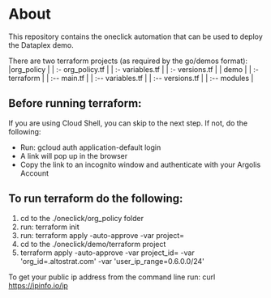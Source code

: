 # About

This repository contains the oneclick automation that can be used to deploy the Dataplex demo.

There are two terraform projects (as required by the go/demos format):
|org_policy | 
| :- org_policy.tf | 
| :- variables.tf |
| :- versions.tf |
| demo |
| :- terraform | 
| :-- main.tf | 
| :-- variables.tf |
| :-- versions.tf |
| :-- modules |


## Before running terraform:
If you are using Cloud Shell, you can skip to the next step.  If not, do the following:

- Run: gcloud auth application-default login
- A link will pop up in the browser
- Copy the link to an incognito window and authenticate with your Argolis Account


## To run terraform do the following:

1. cd to the ./oneclick/org_policy folder
2. run: terraform init
3. run:  terraform apply -auto-approve -var project=<your-project-id>
4. cd to the ./oneclick/demo/terraform project
5. terraform apply -auto-approve -var project_id=<your-project-id> -var 'org_id=<your-ldap>.altostrat.com' -var 'user_ip_range=0.6.0.0/24'

To get your public ip address from the command line run: curl https://ipinfo.io/ip
